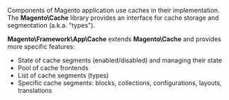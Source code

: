 Components of Magento application use caches in their implementation. The **Magento\Cache** library provides an interface for cache storage and segmentation (a.k.a. "types").

**Magento\Framework\App\Cache** extends **Magento\Cache** and provides more specific features:

 * State of cache segments (enabled/disabled) and managing their state
 * Pool of cache frontends
 * List of cache segments (types)
 * Specific cache segments: blocks, collections, configurations, layouts, translations
